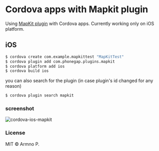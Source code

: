 # Cordova apps with Mapkit plugin

Using [MapKit plugin](https://github.com/imhotep/MapKit/) with Cordova apps. Currently working only on iOS platform.

## iOS

```sh
$ cordova create com.example.mapkittest "MapKitTest"
$ cordova plugin add com.phonegap.plugins.mapkit
$ cordova platform add ios
$ cordova build ios
```

you can also search for the plugin (in case plugin's id changed for any reason)

```sh
$ cordova plugin search mapkit
```

### screenshot

![cordova-ios-mapkit](https://raw.github.com/armno/cordova-mapkit-examples/master/screenshots/ios-iphone4.png)

### License

MIT &copy; Armno P.

